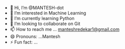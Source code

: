 - 👋 Hi, I’m @MANTESH-dot
- 👀 I’m interested in Machine Learning
- 🌱 I’m currently learning Python
- 💞️ I’m looking to collaborate on Git
- 📫 How to reach me ... manteshredekar1@gmail.com
- 😄 Pronouns: ...Mantesh
- ⚡ Fun fact: ...

<!---
MANTESH-dot/MANTESH-dot is a ✨ special ✨ repository because its `README.md` (this file) appears on your GitHub profile.
You can click the Preview link to take a look at your changes.
--->
